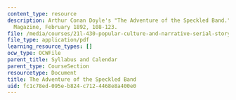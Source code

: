 ```yaml
---
content_type: resource
description: Arthur Conan Doyle's "The Adventure of the Speckled Band."  The Strand
  Magazine, February 1892, 108-123.
file: /media/courses/21l-430-popular-culture-and-narrative-serial-storytelling-spring-2013/fc1c78ed095eb824c7124468e8a400e0_MIT21L_430S13_Adventure.pdf
file_type: application/pdf
learning_resource_types: []
ocw_type: OCWFile
parent_title: Syllabus and Calendar
parent_type: CourseSection
resourcetype: Document
title: The Adventure of the Speckled Band
uid: fc1c78ed-095e-b824-c712-4468e8a400e0
---
```

